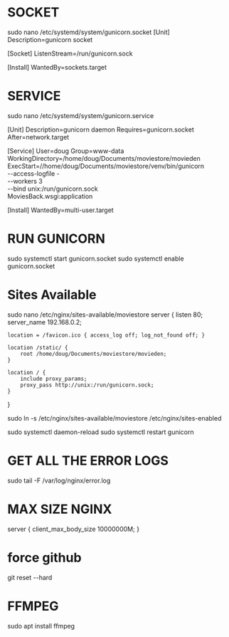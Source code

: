 # SOCKET
sudo nano /etc/systemd/system/gunicorn.socket
[Unit]
Description=gunicorn socket

[Socket]
ListenStream=/run/gunicorn.sock

[Install]
WantedBy=sockets.target


# SERVICE
sudo nano /etc/systemd/system/gunicorn.service

[Unit]
Description=gunicorn daemon
Requires=gunicorn.socket
After=network.target

[Service]
User=doug
Group=www-data
WorkingDirectory=/home/doug/Documents/moviestore/movieden
ExecStart=//home/doug/Documents/moviestore/venv/bin/gunicorn \
          --access-logfile - \
          --workers 3 \
          --bind unix:/run/gunicorn.sock \
          MoviesBack.wsgi:application

[Install]
WantedBy=multi-user.target

# RUN GUNICORN
sudo systemctl start gunicorn.socket
sudo systemctl enable gunicorn.socket

# Sites Available
sudo nano /etc/nginx/sites-available/moviestore
server {
    listen 80;
    server_name 192.168.0.2;

    location = /favicon.ico { access_log off; log_not_found off; }

    location /static/ {
        root /home/doug/Documents/moviestore/movieden;
    }

    location / {
        include proxy_params;
        proxy_pass http://unix:/run/gunicorn.sock;
    }
}

sudo ln -s /etc/nginx/sites-available/moviestore /etc/nginx/sites-enabled

sudo systemctl daemon-reload
sudo systemctl restart gunicorn

# GET ALL THE ERROR LOGS
sudo tail -F /var/log/nginx/error.log


# MAX SIZE NGINX
server {
    client_max_body_size 10000000M;
}


# force github
git reset --hard

# FFMPEG
sudo apt install ffmpeg